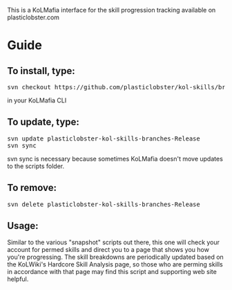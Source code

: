 This is a KoLMafia interface for the skill progression tracking available on plasticlobster.com

Guide
=====

To install, type:
----------------------
<pre>
svn checkout https://github.com/plasticlobster/kol-skills/branches/Release
</pre>

in your KoLMafia CLI


To update, type:
----------------------
<pre>
svn update plasticlobster-kol-skills-branches-Release
svn sync
</pre>
svn sync is necessary because sometimes KoLMafia doesn't move updates to the scripts folder.

To remove:
----------------------
<pre>
svn delete plasticlobster-kol-skills-branches-Release
</pre>

Usage:
----------------------
Similar to the various "snapshot" scripts out there, this one will check your account for permed skills and direct you to a page that shows you how you're progressing.
The skill breakdowns are periodically updated based on the KoLWiki's Hardcore Skill Analysis page, so those who are perming skills in accordance with that page may find this script and supporting web site helpful.

